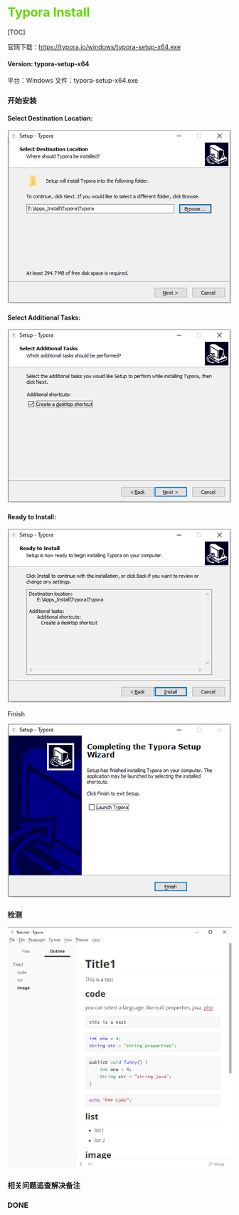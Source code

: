 

# <font color=#69D600>Typora Install </font>

[TOC]

官网下载：https://typora.io/windows/typora-setup-x64.exe

#### Version: typora-setup-x64
平台：Windows
文件：typora-setup-x64.exe



### 开始安装

#### Select Destination Location:

![Typora](../images/Typora001.png "Select Destination Location")  

#### Select Additional Tasks:

![Typora](../images/Typora002.png "Select Additional Tasks") 

#### Ready to Install:

![Typora](../images/Typora003.png "Ready to Install") 

Finish

![Typora](../images/Typora004.png "Finish") 

### 检测

![Typora](../images/Typora005.png) 



### 相关问题追查解决备注



### DONE

